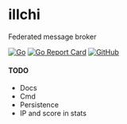# illchi

Federated message broker

[![Go](https://github.com/itsabgr/illchi/actions/workflows/go.yml/badge.svg)](https://github.com/itsabgr/illchi/actions/workflows/go.yml)
[![Go Report Card](https://goreportcard.com/badge/github.com/itsabgr/illchi)](https://goreportcard.com/report/github.com/itsabgr/illchi)
[![GitHub](https://img.shields.io/github/license/itsabgr/illchi)](https://github.com/itsabgr/illchi/blob/master/LICENSE)

#### TODO

- Docs
- Cmd
- Persistence 
- IP and score in stats

